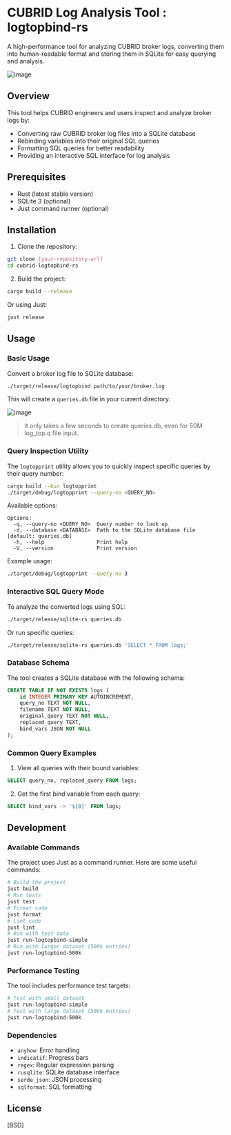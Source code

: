 # CUBRID Log Analysis Tool : logtopbind-rs

A high-performance tool for analyzing CUBRID broker logs, converting them into human-readable format and storing them in SQLite for easy querying and analysis.

![image](https://github.com/user-attachments/assets/0b7486b5-60c1-47f5-ac4e-638b8c0b7da2)


## Overview

This tool helps CUBRID engineers and users inspect and analyze broker logs by:

- Converting raw CUBRID broker log files into a SQLite database
- Rebinding variables into their original SQL queries
- Formatting SQL queries for better readability
- Providing an interactive SQL interface for log analysis

## Prerequisites

- Rust (latest stable version)
- SQLite 3 (optional)
- Just command runner (optional)

## Installation

1. Clone the repository:

```bash
git clone [your-repository-url]
cd cubrid-logtopbind-rs
```

2. Build the project:

```bash
cargo build --release
```

Or using Just:

```bash
just release
```

## Usage

### Basic Usage

Convert a broker log file to SQLite database:

```bash
./target/release/logtopbind path/to/your/broker.log
```

This will create a `queries.db` file in your current directory.

![image](https://github.com/user-attachments/assets/44e3db0f-6c79-4c17-9cd3-5e6e7108e2a0)

> It only takes a few seconds to create queries.db, even for 50M log_top.q file input.

### Query Inspection Utility

The `logtopprint` utility allows you to quickly inspect specific queries by their query number:

```bash
cargo build --bin logtopprint
./target/debug/logtopprint --query-no <QUERY_NO>
```

Available options:

```
Options:
  -q, --query-no <QUERY_NO>  Query number to look up
  -d, --database <DATABASE>  Path to the SQLite database file [default: queries.db]
  -h, --help                 Print help
  -V, --version              Print version
```

Example usage:

```bash
./target/debug/logtopprint --query-no 3
```

### Interactive SQL Query Mode

To analyze the converted logs using SQL:

```bash
./target/release/sqlite-rs queries.db
```

Or run specific queries:

```bash
./target/release/sqlite-rs queries.db 'SELECT * FROM logs;'
```

### Database Schema

The tool creates a SQLite database with the following schema:

```sql
CREATE TABLE IF NOT EXISTS logs (
    id INTEGER PRIMARY KEY AUTOINCREMENT,
    query_no TEXT NOT NULL,
    filename TEXT NOT NULL,
    original_query TEXT NOT NULL,
    replaced_query TEXT,
    bind_vars JSON NOT NULL
);
```

### Common Query Examples

1. View all queries with their bound variables:

```sql
SELECT query_no, replaced_query FROM logs;
```

2. Get the first bind variable from each query:

```sql
SELECT bind_vars -> '$[0]' FROM logs;
```

## Development

### Available Commands

The project uses Just as a command runner. Here are some useful commands:

```bash
# Build the project
just build
# Run tests
just test
# Format code
just format
# Lint code
just lint
# Run with test data
just run-logtopbind-simple
# Run with larger dataset (500k entries)
just run-logtopbind-500k
```

### Performance Testing

The tool includes performance test targets:

```bash
# Test with small dataset
just run-logtopbind-simple
# Test with large dataset (500k entries)
just run-logtopbind-500k
```

### Dependencies

- `anyhow`: Error handling
- `indicatif`: Progress bars
- `regex`: Regular expression parsing
- `rusqlite`: SQLite database interface
- `serde_json`: JSON processing
- `sqlformat`: SQL formatting

## License

[BSD]
